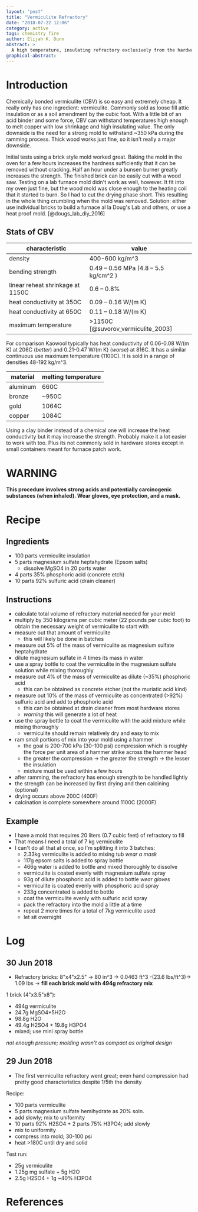 ```yaml
---
layout: "post"
title: "Vermiculite Refractory"
date: "2018-07-22 12:06"
category: active
tags: chemistry fire
author: Elijah K. Dunn
abstract: >
  A high temperature, insulating refractory exclusively from the hardware store at one-tenth the cost of and better than commercial firebricks or ceramic fiber.
graphical-abstract:
---
```


# Introduction
Chemically bonded vermiculite (CBV) is so easy and extremely cheap. It really only has one ingredient: vermiculite. Commonly sold as loose fill attic insulation or as a soil amendment by the cubic foot. With a little bit of an acid binder and some force, CBV can withstand temperatures high enough to melt copper with low shrinkage and high insulating value. The only downside is the need for a strong mold to withstand ~350 kPa during the ramming process. Thick wood works just fine, so it isn't really a major downside.

Initial tests using a brick style mold worked great. Baking the mold in the oven for a few hours increases the hardness sufficiently that it can be removed without cracking. Half an hour under a bunsen burner greatly increases the strength. The finished brick can be easily cut with a wood saw. Testing on a lab furnace mold didn't work as well, however. It fit into my oven just fine, but the wood mold was close enough to the heating coil that it started to burn. So I had to cut the drying phase short. This resulting in the whole thing crumbling when the mold was removed. Solution: either use individual bricks to build a furnace al la Doug's Lab and others, or use a heat proof mold. [@dougs_lab_diy_2016]

## Stats of CBV
characteristic                   | value
---------------------------------|----------------------------------------------
density                          | 400-600 kg/m^3
bending strength                 | 0.49 – 0.56 MPa (4.8 – 5.5 kg/cm^2 )
linear reheat shrinkage at 1150C | 0.6 – 0.8%
heat conductivity at 350C        | 0.09 – 0.16 W/(m K)
heat conductivity at 650C        | 0.11 – 0.18 W/(m K)
maximum temperature              | >1150C [@suvorov_vermiculite_2003]

For comparison Kaowool typically has heat conductivity of 0.06-0.08 W/(m K) at 206C (*better*) and 0.21-0.47 W/(m K) (*worse*) at 816C. It has a similar continuous use maximum temperature (1100C). It is sold in a range of densities 48-192 kg/m^3.

material | melting temperature
---------|--------------------
aluminum | 660C
bronze   | ~950C
gold     | 1064C
copper   | 1084C

Using a clay binder instead of a chemical one will increase the heat conductivity but it may increase the strength. Probably make it a lot easier to work with too. Plus its not commonly sold in hardware stores except in small containers meant for furnace patch work.

# WARNING
**This procedure involves strong acids and potentially carcinogenic substances (when inhaled). Wear gloves, eye protection, and a mask.**

# Recipe

## Ingredients
- 100 parts vermiculite insulation
- 5 parts magnesium sulfate heptahydrate (Epsom salts)
  - dissolve MgSO4 in 20 parts water
- 4 parts 35% phosphoric acid (concrete etch)
- 10 parts 92% sulfuric acid (drain cleaner)

## Instructions
- calculate total volume of refractory material needed for your mold
- multiply by 350 kilograms per cubic meter (22 pounds per cubic foot) to obtain the necessary weight of vermiculite to start with
- measure out that amount of vermiculite
  - this will likely be done in batches
- measure out 5% of the mass of vermiculite as magnesium sulfate heptahydrate
- dilute magnesium sulfate in 4 times its mass in water
- use a spray bottle to coat the vermiculite in the magnesium sulfate solution while mixing thoroughly
- measure out 4% of the mass of vermiculite as dilute (~35%) phosphoric acid
  - this can be obtained as concrete etcher (not the muriatic acid kind)
- measure out 10% of the mass of vermiculite as concentrated (>92%) sulfuric acid and add to phosphoric acid
  - this can be obtained at drain cleaner from most hardware stores
  - *warning* this will generate a lot of heat
- use the spray bottle to coat the vermiculite with the acid mixture while mixing thoroughly
  - vermiculite should remain relatively dry and easy to mix
- ram small portions of mix into your mold using a hammer
  - the goal is 200-700 kPa (30-100 psi) compression which is roughly the force per unit area of a hammer strike across the hammer head
  - the greater the compression -> the greater the strength -> the lesser the insulation
  - mixture must be used within a few hours
- after ramming, the refractory has enough strength to be handled lightly
- the strength can be increased by first drying and then calcining (optional)
- drying occurs above 200C (400F)
- calcination is complete somewhere around 1100C (2000F)

## Example
- I have a mold that requires 20 liters (0.7 cubic feet) of refractory to fill
- That means I need a total of 7 kg vermiculite
- I can't do all that at once, so I'm splitting it into 3 batches:
  - 2.33kg vermiculite is added to mixing tub *wear a mask*
  - 117g epsom salts is added to spray bottle
  - 466g water is added to bottle and mixed thoroughly to dissolve
  - vermiculite is coated evenly with magnesium sulfate spray
  - 93g of dilute phosphoric acid is added to bottle *wear gloves*
  - vermiculite is coated evenly with phosphoric acid spray
  - 233g concentrated is added to bottle
  - coat the vermiculite evenly with sulfuric acid spray
  - pack the refractory into the mold a little at a time
  - repeat 2 more times for a total of 7kg vermiculite used
  - let sit overnight


# Log

## 30 Jun 2018
- Refractory bricks: 8"x4"x2.5" -> 80 in^3 -> 0.0463 ft^3 -(23.6 lbs/ft^3)-> 1.09 lbs -> **fill each brick mold with 494g refractory mix**

1 brick (4"x3.5"x8"):

- 494g vermiculite
- 24.7g MgSO4*5H2O
- 98.8g H2O
- 49.4g H2SO4 + 19.8g H3PO4
- mixed; use mini spray bottle

*not enough pressure; molding wasn't as compact as original design*

## 29 Jun 2018
- The first vermiculite refractory went great; even hand compression had pretty good characteristics despite 1/5th the density

Recipe:
- 100 parts vermiculite
- 5 parts magnesium sulfate hemihydrate as 20% soln.
- add slowly; mix to uniformity
- 10 parts 92% H2SO4 + 2 parts 75% H3PO4; add slowly
- mix to uniformity
- compress into mold; 30-100 psi
- heat >180C until dry and solid

Test run:

- 25g vermiculite
- 1.25g mg sulfate + 5g H2O
- 2.5g H2SO4 + 1g ~40% H3PO4

# References
